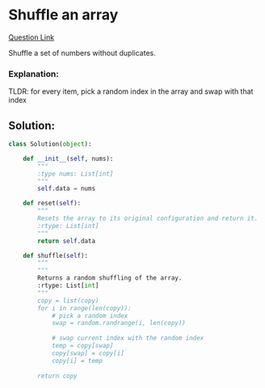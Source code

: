 # Shuffle an array 

[Question Link](https://leetcode.com/problems/shuffle-an-array/)  

Shuffle a set of numbers without duplicates.  

### Explanation:
TLDR: for every item, pick a random index in the array and swap with that index

## Solution:
```Python
class Solution(object):

    def __init__(self, nums):
        """
        :type nums: List[int]
        """
        self.data = nums

    def reset(self):
        """
        Resets the array to its original configuration and return it.
        :rtype: List[int]
        """
        return self.data

    def shuffle(self):
        """
        """
        Returns a random shuffling of the array.
        :rtype: List[int]
        """
        copy = list(copy)
        for i in range(len(copy)):
            # pick a random index
            swap = random.randrange(i, len(copy))
            
            # swap current index with the random index
            temp = copy[swap]
            copy[swap] = copy[i]
            copy[i] = temp
            
        return copy
```
